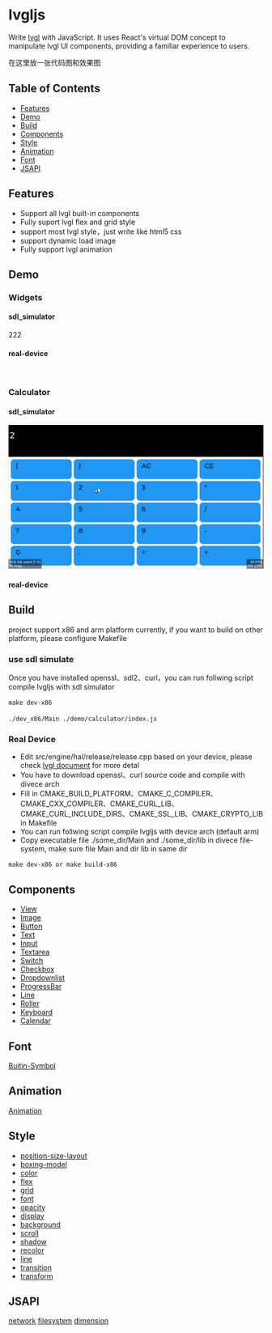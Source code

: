# lvgljs

Write [lvgl](https://github.com/lvgl/lvgl) with JavaScript. It uses React's virtual DOM concept to manipulate lvgl UI components, providing a familiar experience to users.

在这里放一张代码图和效果图

## Table of Contents
- [Features](#Features)
- [Demo](#Demo)
- [Build](#Build)
- [Components](#Components)
- [Style](#Style)
- [Animation](#Animation)
- [Font](#Font)
- [JSAPI](#JSAPI)

## Features
- Support all lvgl built-in components
- Fully suport lvgl flex and grid style
- support most lvgl style，just write like html5 css
- support dynamic load image
- Fully support lvgl animation

## Demo

### Widgets
#### sdl_simulator
222
<br/>
#### real-device
<br />

### Calculator
#### sdl_simulator
![sdl_simulator](./demo/calculator/screenshoot/sdl_simulator.gif)

#### real-device


## Build
project support x86 and arm platform currently, if you want to build on other platform, please configure Makefile
### use sdl simulate

Once you have installed openssl、sdl2、curl，you can run follwing script compile lvgljs with sdl simulator

```shell
make dev-x86

./dev_x86/Main ./demo/calculator/index.js
```

### Real Device
- Edit src/engine/hal/release/release.cpp based on your device, please check [lvgl document](https://docs.lvgl.io/latest/en/html/porting/index.html) for more detal
- You have to download openssl、curl source code and compile with divece arch
- Fill in CMAKE_BUILD_PLATFORM、CMAKE_C_COMPILER、CMAKE_CXX_COMPILER、CMAKE_CURL_LIB、CMAKE_CURL_INCLUDE_DIRS、CMAKE_SSL_LIB、CMAKE_CRYPTO_LIB in Makefile
- You can run follwing script compile lvgljs with device arch (default arm)
- Copy executable file ./some_dir/Main and ./some_dir/lib in divece file-system, make sure file Main and dir lib in same dir

```shell
make dev-x86 or make build-x86
```

## Components
- [View](./doc/component/View.md)
- [Image](./doc/component/Image.md)
- [Button](./doc/component/Button.md)
- [Text](./doc/component/Text.md)
- [Input](./doc/component/Input.md)
- [Textarea](./doc/component/Textarea.md)
- [Switch](./doc/component/Switch.md)
- [Checkbox](./doc/component/Checkbox.md)
- [Dropdownlist](./doc/component/Dropdownlist.md)
- [ProgressBar](./doc/component/ProgressBar.md)
- [Line](./doc/component/Line.md)
- [Roller](./doc/component/Roller.md)
- [Keyboard](./doc/component/Keyboard.md)
- [Calendar](./doc/component/Calendar.md)

## Font
[Buitin-Symbol](./doc/Symbol/symbol.md)

## Animation
[Animation](./doc/animate/animate.md)

## Style
- [position-size-layout](./doc/style/position-size-layout.md)
- [boxing-model](./doc/style/boxing-model.md)
- [color](./doc/style/color.md)
- [flex](./doc/style/flex.md)
- [grid](./doc/style/grid.md)
- [font](./doc/style/font.md)
- [opacity](./doc/style/opacity.md)
- [display](./doc/style/display.md)
- [background](./doc/style/background.md)
- [scroll](./doc/style/scroll.md)
- [shadow](./doc/style/shadow.md)
- [recolor](./doc/style/recolor.md)
- [line](./doc/style/line.md)
- [transition](./doc/style/transition.md)
- [transform](./doc/style/transform.md)

## JSAPI
[network](./doc/jsapi/network.md)
[filesystem](./doc/jsapi/fs.md)
[dimension](./doc/jsapi/dimension.md)
